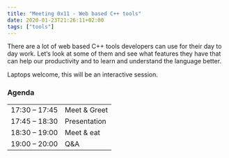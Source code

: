 ```yaml
---
title: "Meeting 0x11 - Web based C++ tools"
date: 2020-01-23T21:26:11+02:00
tags: ["tools"]
---
```


There are a lot of web based C++ tools developers can use for their day to day work. Let‘s look at some of them and see what features they have that can help our productivity and to learn and understand the language better.

Laptops welcome, this will be an interactive session.

### Agenda

|               |              |
|---------------|--------------|
| 17:30 – 17:45 | Meet & Greet |
| 17:45 – 18:30 | Presentation |
| 18:30 – 19:00 | Meet & eat   |
| 19:00 – 20:00 | Q&A          |